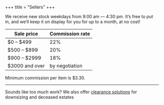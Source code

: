 +++
title = "Sellers"
+++

We receive new stock weekdays from 9:00 am — 4:30 pm.
It’s free to put in, and we’ll keep it on display for you for up to a month, at
no cost!


| Sale price     | Commission rate |
| -------------- | --------------- |
| $0 – $499      | 22%             |
| $500 – $899    | 20%             |
| $900 – $2999   | 18%             |
| $3000 and over | by negotiation  |
Minimum commission per item is $3.30.

---

Sounds like too much work? We also offer [clearance solutions](/clearance/) for downsizing and deceased estates

